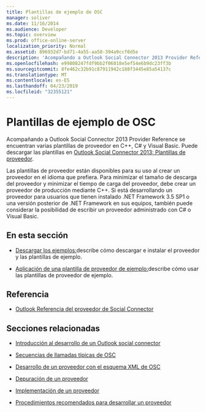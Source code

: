 ```yaml
---
title: Plantillas de ejemplo de OSC
manager: soliver
ms.date: 11/16/2014
ms.audience: Developer
ms.topic: overview
ms.prod: office-online-server
localization_priority: Normal
ms.assetid: 896932d7-bd71-4a55-aa58-394a9ccf0d5e
description: 'Acompañando a Outlook Social Connector 2013 Provider Reference se encuentran varias plantillas de proveedor en C++, C# y Visual Basic. Puede descargar las plantillas en Outlook Social Connector 2013: Plantillas de proveedor.'
ms.openlocfilehash: e99808247fdf9bb2f06018e5ef54e6b9dc23ff3b
ms.sourcegitcommit: 8fe462c32b91c87911942c188f3445e85a54137c
ms.translationtype: MT
ms.contentlocale: es-ES
ms.lasthandoff: 04/23/2019
ms.locfileid: "32355121"
---
```

# <a name="osc-sample-templates"></a>Plantillas de ejemplo de OSC

Acompañando a Outlook Social Connector 2013 Provider Reference se encuentran varias plantillas de proveedor en C++, C# y Visual Basic. Puede descargar las plantillas en [Outlook Social Connector 2013: Plantillas de proveedor](https://code.msdn.microsoft.com/Outlook-Social-Connector-73fd8d2c).
  
Las plantillas de proveedor están disponibles para su uso al crear un proveedor en el idioma que prefiera. Para minimizar el tamaño de descarga del proveedor y minimizar el tiempo de carga del proveedor, debe crear un proveedor de producción mediante C++. Si está desarrollando un proveedor para usuarios que tienen instalado .NET Framework 3.5 SP1 o una versión posterior de .NET Framework en sus equipos, también puede considerar la posibilidad de escribir un proveedor administrado con C# o Visual Basic.
  
## <a name="in-this-section"></a>En esta sección

- [Descargar los ejemplos:](downloading-the-samples.md)describe cómo descargar e instalar el proveedor y las plantillas de ejemplo.
    
- [Aplicación de una plantilla de proveedor de ejemplo:](applying-a-sample-provider-template.md)describe cómo usar las plantillas de proveedor de ejemplo.
    
## <a name="reference"></a>Referencia

- [Outlook Referencia del proveedor de Social Connector](outlook-social-connector-provider-reference-0.md)
  
## <a name="related-sections"></a>Secciones relacionadas

- [Introducción al desarrollo de un Outlook social connector](getting-started-with-developing-an-outlook-social-connector-provider.md)
  
- [Secuencias de llamadas típicas de OSC](osc-typical-calling-sequences.md)
  
- [Desarrollo de un proveedor con el esquema XML de OSC](developing-a-provider-with-the-osc-xml-schema.md)
  
- [Depuración de un proveedor](debugging-a-provider.md)
  
- [Implementación de un proveedor](deploying-a-provider.md)
  
- [Procedimientos recomendados para desarrollar un proveedor](best-practices-for-developing-a-provider.md)
  

